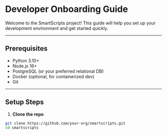 # Developer Onboarding Guide

Welcome to the SmartScripts project! This guide will help you set up your development environment and get started quickly.

---

## Prerequisites

- Python 3.10+
- Node.js 16+
- PostgreSQL (or your preferred relational DB)
- Docker (optional, for containerized dev)
- Git

---

## Setup Steps

1. **Clone the repo**

```bash
git clone https://github.com/your-org/smartscripts.git
cd smartscripts
